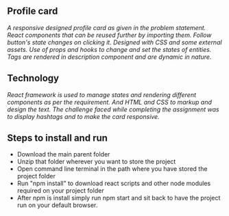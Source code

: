 ##  Profile card

*A responsive designed profile card as given in the problem statement. React components that can be reused further by importing them. Follow button's state changes on clicking it. Designed with CSS and some external assets. Use of props and hooks to change and set the states of entities. Tags are rendered in description component and are dynamic in nature.*

## Technology

*React framework is used to manage states and rendering different components as per the requirement. And HTML and CSS to markup and design the text.*
*The challenge faced while completing the assignment was to display hashtags and to make the card responsive.*

## Steps to install and run

 - Download the main parent folder
 - Unzip that folder wherever you want to store the project
 - Open command line terminal in the path where you have stored the project folder
 - Run "npm install" to download react scripts and other node modules required on your project folder
 - After npm is install simply run npm start and sit back to have the project run on your default browser.
